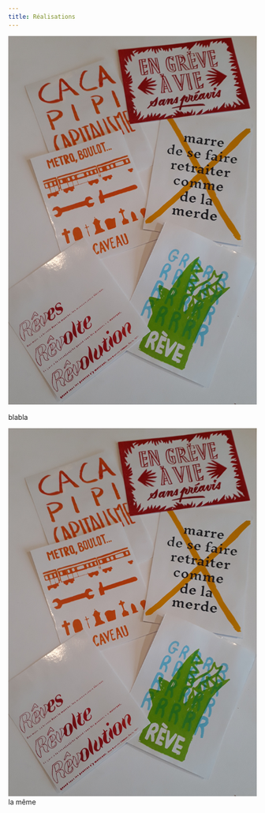 ```yaml
---
title: Réalisations
---
```

![Lot de 6 autocollants contre la réforme des retraites et pour une vie sans travailler, graphismes du collectif Formes de Luttes, sérigraphie Gwenn, distribués dans les manifs du Finistère Sud en ce début d'année2023](https://raw.githubusercontent.com/AteliersTabernacle/test-website-repo-3796/main/images/Autocsx6.jpg)

blabla

![](https://raw.githubusercontent.com/AteliersTabernacle/test-website-repo-3796/main/images/Autocsx6.jpg)
la même